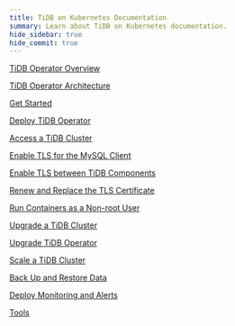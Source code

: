 ```yaml
---
title: TiDB on Kubernetes Documentation
summary: Learn about TiDB on Kubernetes documentation.
hide_sidebar: true
hide_commit: true
---
```


<LearningPathContainer platform="tidb-operator" title="TiDB on Kubernetes" subTitle="Using TiDB Operator provided by PingCAP, you can run and maintain TiDB seamlessly on the Kubernetes clusters deployed on a public cloud or in a self-managed environment.">

<LearningPath label="Learn" icon="cloud1">

[TiDB Operator Overview](https://docs.pingcap.com/tidb-in-kubernetes/v2.0/tidb-operator-overview)

[TiDB Operator Architecture](https://docs.pingcap.com/tidb-in-kubernetes/v2.0/architecture)

[Get Started](https://docs.pingcap.com/tidb-in-kubernetes/v2.0/get-started)

</LearningPath>

<LearningPath label="Deploy" icon="deploy">

[Deploy TiDB Operator](https://docs.pingcap.com/tidb-in-kubernetes/v2.0/deploy-tidb-operator)

[Access a TiDB Cluster](https://docs.pingcap.com/tidb-in-kubernetes/v2.0/access-tidb)

</LearningPath>

<LearningPath label="Secure" icon="cloud3">

[Enable TLS for the MySQL Client](https://docs.pingcap.com/tidb-in-kubernetes/v2.0/enable-tls-for-mysql-client)

[Enable TLS between TiDB Components](https://docs.pingcap.com/tidb-in-kubernetes/v2.0/enable-tls-between-components)

[Renew and Replace the TLS Certificate](https://docs.pingcap.com/tidb-in-kubernetes/v2.0/renew-tls-certificate)

[Run Containers as a Non-root User](https://docs.pingcap.com/tidb-in-kubernetes/v2.0/containers-run-as-non-root-user)

</LearningPath>

<LearningPath label="Manage" icon="maintain">

[Upgrade a TiDB Cluster](https://docs.pingcap.com/tidb-in-kubernetes/v2.0/upgrade-a-tidb-cluster)

[Upgrade TiDB Operator](https://docs.pingcap.com/tidb-in-kubernetes/v2.0/upgrade-tidb-operator)

[Scale a TiDB Cluster](https://docs.pingcap.com/tidb-in-kubernetes/v2.0/scale-a-tidb-cluster)

[Back Up and Restore Data](https://docs.pingcap.com/tidb-in-kubernetes/v2.0/backup-restore-overview)

[Deploy Monitoring and Alerts](https://docs.pingcap.com/tidb-in-kubernetes/v2.0/monitor-a-tidb-cluster)

</LearningPath>

<LearningPath label="Reference" icon="cloud-dev">

[Tools](https://docs.pingcap.com/tidb-in-kubernetes/v2.0/tidb-toolkit)

</LearningPath>

</LearningPathContainer>
